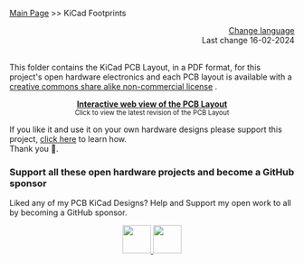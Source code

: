 [Main Page](https://github.com/aeonSolutions/AeonLabs-AI-Volvo-MKII-Open-Hardware/wiki)  >>  KiCad Footprints

<div align="right">
 <a href="https://github-com.translate.goog/aeonSolutions/AeonLabs-AI-Volvo-MKII-Open-Hardware/wiki?_x_tr_sl=en&_x_tr_tl=pt&_x_tr_hl=en&_x_tr_pto=wapp">Change language</a>  <br>
Last change 16-02-2024
</div>

<br>

This folder contains the KiCad PCB Layout, in a PDF format, for this project's open hardware electronics and each PCB layout is available with a [creative commons share alike non-commercial license](https://creativecommons.org/licenses/by-nc-sa/4.0/deed.en) . 

<p align="center">
  <strong> <a href="https://aeonsolutions.github.io/sponsor/open_automotive/">Interactive web view of the PCB Layout</a> </strong> <br>
 <sup>Click to view the latest revision of the PCB Layout</sup>
</p>

If you like it and use it on your own hardware designs please support this project, [click here](https://github.com/sponsors/aeonSolutions) to learn how. <br> Thank you 🙏. 

### Support all these open hardware projects and become a GitHub sponsor  
Liked any of my PCB KiCad Designs? Help and Support my open work to all by becoming a GitHub sponsor.

<p align="center">
    <a href="https://github.com/aeonSolutions/PCB-Prototyping-Catalogue/blob/main/become_a_sponsor/aeonlabs-github-sponsorship-agreement.docx">
        <img height="50" src="https://github.com/aeonSolutions/PCB-Prototyping-Catalogue/blob/main/media/want_to_become_a_sponsor.png">
    </a>
    <a href="https://github.com/sponsors/aeonSolutions">
        <img height="50" src="https://github.com/aeonSolutions/PCB-Prototyping-Catalogue/blob/main/media/become_a_github_sponsor.png">
    </a>
</p>

# 

